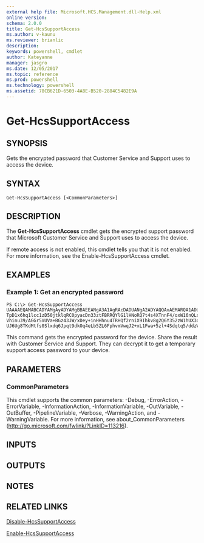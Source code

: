 ```yaml
---
external help file: Microsoft.HCS.Management.dll-Help.xml
online version: 
schema: 2.0.0
title: Get-HcsSupportAccess
ms.author: v-kaunu
ms.reviewer: brianlic
description: 
keywords: powershell, cmdlet
author: Kateyanne
manager: jasgro
ms.date: 12/05/2017
ms.topic: reference
ms.prod: powershell
ms.technology: powershell
ms.assetid: 78CB621D-6503-4A8E-B520-2884C5482E9A
---
```


# Get-HcsSupportAccess

## SYNOPSIS
Gets the encrypted password that Customer Service and Support uses to access the device.

## SYNTAX

```
Get-HcsSupportAccess [<CommonParameters>]
```

## DESCRIPTION
The **Get-HcsSupportAccess** cmdlet gets the encrypted support password that Microsoft Customer Service and Support uses to access the device.

If remote access is not enabled, this cmdlet tells you that it is not enabled.
For more information, see the Enable-HcsSupportAccess cmdlet.

## EXAMPLES

### Example 1: Get an encrypted password
```
PS C:\> Get-HcsSupportAccess
UAAAAEQAMABCADYAMgAyADYAMgBBAEEANgA3A1AgRAcDADUANgA2ADYAQQAxAEMARQA1ADUAQQAyADcANgAwADkARQAyADgANgBDADAAMgBBAEYAgoxuZpw
TpD1x6hq1lcc1zD50jtklqRC0pyacDn33ztFBRRQYlG1lHNoRQ7t4s4XTnnF4/oxW16nQLstc0gSL0W4dpJYtlCRXSQbGrHEUCbkpoH78OTci0QcCHIEG3q
Vhinu39/AGGr5VUVa+BGz43JW/xDey+inHHhnu4TRHQf2rniX9Ihkv8g2Q6Y352zW1hUX3qA5VYgNsYLHiFrG09SKfxvBOjnNrHm0fUITneKjoM9+UQu6wc
UJ6Ug8TKdMtfs0Slxdq6Jpqt9dkOq4eLb5ZL6FphvmVwqJ2+xL1Fwa+5zl+4Sdqtq5/ddzWJjYR2oZUVuo71a7WyP//vQE3/g==
```

This command gets the encrypted password for the device.
Share the result with Customer Service and Support.
They can decrypt it to get a temporary support access password to your device.

## PARAMETERS

### CommonParameters
This cmdlet supports the common parameters: -Debug, -ErrorAction, -ErrorVariable, -InformationAction, -InformationVariable, -OutVariable, -OutBuffer, -PipelineVariable, -Verbose, -WarningAction, and -WarningVariable. For more information, see about_CommonParameters (http://go.microsoft.com/fwlink/?LinkID=113216).

## INPUTS

## OUTPUTS

## NOTES

## RELATED LINKS

[Disable-HcsSupportAccess](./Disable-HcsSupportAccess.md)

[Enable-HcsSupportAccess](./Enable-HcsSupportAccess.md)

